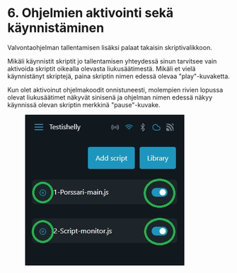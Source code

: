 # 6. Ohjelmien aktivointi sekä käynnistäminen

Valvontaohjelman tallentamisen lisäksi palaat takaisin skriptivalikkoon.&#x20;

Mikäli käynnistit skriptit jo tallentamisen yhteydessä sinun tarvitsee vain aktivoida skriptit oikealla olevasta liukusäätimestä. Mikäli et vielä käynnistänyt skriptejä, paina skriptin nimen edessä olevaa "play"-kuvaketta.

Kun olet aktivoinut ohjelmakoodit onnistuneesti, molempien rivien lopussa olevat liukusäätimet näkyvät sinisenä ja ohjelman nimen edessä näkyy käynnissä olevan skriptin merkkinä "pause"-kuvake.

<figure><img src="../../../../.gitbook/assets/181.jpg" alt=""><figcaption></figcaption></figure>
